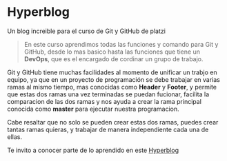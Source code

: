# Hyperblog
Un blog increible para el curso de Git y GitHub de platzi

>En este curso aprendimos todas las funciones y comando para Git y GitHub, desde lo mas basico hasta las funciones que tiene un <b>DevOps</b>, que es el encargado de cordinar un grupo de trabajo.

Git y GitHub tiene muchas facilidades al momento de unificar un trabjo en equipo, ya que en un proyecto de programaci&oacute;n se debe trabajar en varias ramas al mismo tiempo, mas conocidas como <b>Header</b> y <b>Footer</b>, y permite que estas dos ramas una vez terminadas se puedan fucionar, facilita la comparacion de las dos ramas y nos ayuda a crear la rama principal conocida como <b>master</b> para ejecutar nuestra programacion.

Cabe resaltar que no solo se pueden crear estas dos ramas, puedes crear tantas ramas quieras, y trabajar de manera independiente cada una de ellas.

Te invito a conocer parte de lo aprendido en este [Hyperblog](https://github.com/JohnMahecha/hyperblog-1)